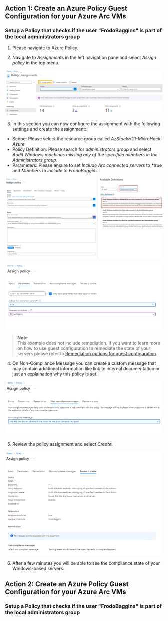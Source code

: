 ## Action 1: Create an Azure Policy Guest Configuration for your Azure Arc VMs

### Setup a Policy that checks if the user "FrodoBaggins" is part of the local administrators group


1. Please navigate to Azure Policy.

2. Navigate to *Assignments* in the left navigation pane and select *Assign policy* in the top menu.

![PolicyAssignment.png](./img/PolicyAssignment.png)

3. In this section you can now configure the assignment with the following settings and create the assignment:

- Scope: Please select the resource group called *AzStackHCI-MicroHack-Azure*
- Policy Definition: Please search for *administrators group* and select *Audit Windows machines missing any of the specified members in the Administrators group*.
- Parameters: Please ensure to set *Include Arc connected servers* to *true and *Members to include* to *FrodoBaggins*.

![PolicyAssignmentBasics.png](./img/PolicyAssignmentBasics.png)

![PolicyAssignmentParameters.png](./img/PolicyAssignmentParameters.png)

> **Note**  
> This example does not include remediation. If you want to learn more on how to use guest configuration to remediate the state of your servers please refer to [Remediation options for guest configuration](https://docs.microsoft.com/en-us/azure/governance/policy/concepts/guest-configuration-policy-effects). 
  
    
4. On Non-Compliance Message you can create a custom message that may contain additional information like link to internal documentation or just an explaination why this policy is set.

![PolicyAssignmentMessage.png](./img/PolicyAssignmentMessage.png)

5. Review the policy assignment and select *Create*.

![PolicyAssignmentReview.png](./img/PolicyAssignmentReview.png)

6. After a few minutes you will be able to see the compliance state of your Windows-based servers.

## Action 2: Create an Azure Policy Guest Configuration for your Azure Arc VMs

### Setup a Policy that checks if the user "FrodoBaggins" is part of the local administrators group